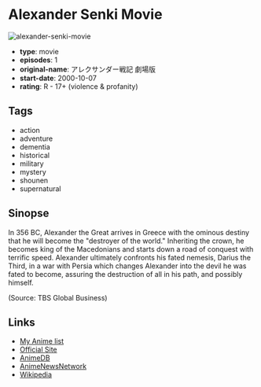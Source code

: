 # Alexander Senki Movie

![alexander-senki-movie](https://cdn.myanimelist.net/images/anime/1831/95687.jpg)

-   **type**: movie
-   **episodes**: 1
-   **original-name**: アレクサンダー戦記 劇場版
-   **start-date**: 2000-10-07
-   **rating**: R - 17+ (violence & profanity)

## Tags

-   action
-   adventure
-   dementia
-   historical
-   military
-   mystery
-   shounen
-   supernatural

## Sinopse

In 356 BC, Alexander the Great arrives in Greece with the ominous destiny that he will become the "destroyer of the world." Inheriting the crown, he becomes king of the Macedonians and starts down a road of conquest with terrific speed. Alexander ultimately confronts his fated nemesis, Darius the Third, in a war with Persia which changes Alexander into the devil he was fated to become, assuring the destruction of all in his path, and possibly himself.

(Source: TBS Global Business)

## Links

-   [My Anime list](https://myanimelist.net/anime/5157/Alexander_Senki_Movie)
-   [Official Site](http://www.tbscontents.com/en/program/alexander)
-   [AnimeDB](http://anidb.info/perl-bin/animedb.pl?show=anime&aid=7528)
-   [AnimeNewsNetwork](http://www.animenewsnetwork.com/encyclopedia/anime.php?id=7200)
-   [Wikipedia](http://en.wikipedia.org/wiki/Reign:_The_Conqueror)
